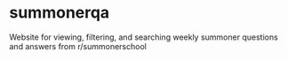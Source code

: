 # summonerqa
Website for viewing, filtering, and searching weekly summoner questions and answers from r/summonerschool
